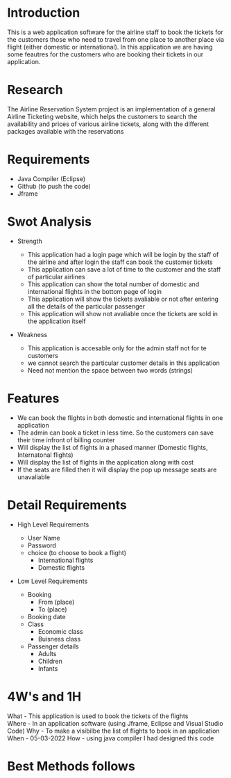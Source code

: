 # Introduction
This is a web application software for the airline staff to book the tickets for the customers those who need to travel from one place to another place via flight (either domestic or international). In this application we are having some feautres for the customers who are booking their tickets in our application.


# Research
The Airline Reservation System project is an implementation of a general Airline Ticketing website, which helps the customers to search the availability and prices of various airline tickets, along with the different packages available with the reservations


# Requirements 
 * Java Compiler (Eclipse)
 * Github (to push the code)
 * Jframe 


# Swot Analysis
 * Strength 
    * This application had a login page which will be login by the staff of the airline and after login the staff can book the customer tickets 
    * This application can save a lot of time to the customer and the staff of particular airlines 
    * This application can show the total number of domestic and international flights in the bottom page of login
    * This application will show the tickets avaliable or not after entering all the details of the particular passenger 
    * This application will show not avaliable once the tickets are sold in the application itself 

 * Weakness 
    * This application is accesable only for the admin staff not for te customers 
    * we cannot search the particular customer details in this application
    * Need not mention the space between two words (strings)


# Features
 * We can book the flights in both domestic and international flights in one application
 * The admin can book a ticket in less time. So the customers can save their time infront of billing counter
 * Will display the list of flights in a phased manner (Domestic flights, Internatonal flights)
 * Will display the list of flights in the application along with cost 
 * If the seats are filled then it will display the pop up message seats are unavaliable 

# Detail Requirements 
 * High Level Requirements 
    * User Name 
    * Password
    * choice (to choose to book a flight)
      * International flights 
      * Domestic flights  

 * Low Level Requirements 
      * Booking 
        * From (place) 
        * To (place)
      * Booking date
      * Class 
          * Economic class 
          * Buisness class
      * Passenger details 
         * Adults 
         * Children 
         * Infants 
      

#  4W's and 1H 
  What - This application is used to book the tickets of the flights  
  Where - In an application software (using Jframe, Eclipse and Visual Studio Code)
  Why - To make a visibilbe the list of flights to book in an application
  When - 05-03-2022
  How - using java compiler I had designed this code
         
# Best Methods follows
